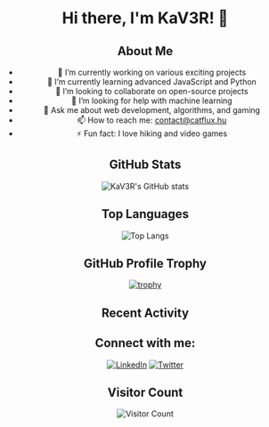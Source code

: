 <div align="center">
  <h1>Hi there, I'm KaV3R! 👋</h1>
  

  ## About Me

  - 🔭 I’m currently working on various exciting projects
  - 🌱 I’m currently learning advanced JavaScript and Python
  - 👯 I’m looking to collaborate on open-source projects
  - 🤔 I’m looking for help with machine learning
  - 💬 Ask me about web development, algorithms, and gaming
  - 📫 How to reach me: contact@catflux.hu
  - ⚡ Fun fact: I love hiking and video games

  ## GitHub Stats

  ![KaV3R's GitHub stats](https://github-readme-stats.vercel.app/api?username=KaV3R&show_icons=true&theme=radical)

  ## Top Languages

  ![Top Langs](https://github-readme-stats.vercel.app/api/top-langs/?username=KaV3R&layout=compact&theme=radical)

  ## GitHub Profile Trophy

  [![trophy](https://github-profile-trophy.vercel.app/?username=KaV3R&theme=onedark)](https://github.com/ryo-ma/github-profile-trophy)

  ## Recent Activity

  <!--START_SECTION:activity-->
  <!--END_SECTION:activity-->

  ## Connect with me:

  [![LinkedIn](https://img.shields.io/badge/-LinkedIn-blue?style=flat&logo=Linkedin&logoColor=white)](https://www.linkedin.com/in/richard-heimberger-268656280)
  [![Twitter](https://img.shields.io/badge/-Twitter-blue?style=flat&logo=Twitter&logoColor=white)](https://x.com/KaV3Rcsgo)

  ## Visitor Count

  ![Visitor Count](https://profile-counter.glitch.me/KaV3R/count.svg)
</div>
